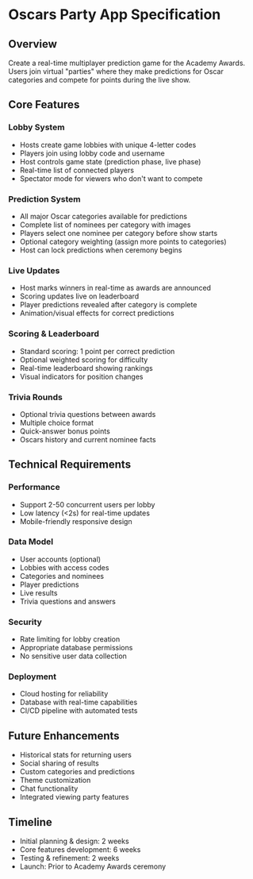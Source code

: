 # Oscars Party App Specification

## Overview

Create a real-time multiplayer prediction game for the Academy Awards. Users join virtual "parties" where they make predictions for Oscar categories and compete for points during the live show.

## Core Features

### Lobby System
- Hosts create game lobbies with unique 4-letter codes
- Players join using lobby code and username
- Host controls game state (prediction phase, live phase)
- Real-time list of connected players
- Spectator mode for viewers who don't want to compete

### Prediction System
- All major Oscar categories available for predictions
- Complete list of nominees per category with images
- Players select one nominee per category before show starts
- Optional category weighting (assign more points to categories)
- Host can lock predictions when ceremony begins

### Live Updates
- Host marks winners in real-time as awards are announced
- Scoring updates live on leaderboard
- Player predictions revealed after category is complete
- Animation/visual effects for correct predictions

### Scoring & Leaderboard
- Standard scoring: 1 point per correct prediction
- Optional weighted scoring for difficulty
- Real-time leaderboard showing rankings
- Visual indicators for position changes

### Trivia Rounds
- Optional trivia questions between awards
- Multiple choice format
- Quick-answer bonus points
- Oscars history and current nominee facts

## Technical Requirements

### Performance
- Support 2-50 concurrent users per lobby
- Low latency (<2s) for real-time updates
- Mobile-friendly responsive design

### Data Model
- User accounts (optional)
- Lobbies with access codes
- Categories and nominees
- Player predictions
- Live results
- Trivia questions and answers

### Security
- Rate limiting for lobby creation
- Appropriate database permissions
- No sensitive user data collection

### Deployment
- Cloud hosting for reliability
- Database with real-time capabilities
- CI/CD pipeline with automated tests

## Future Enhancements
- Historical stats for returning users
- Social sharing of results
- Custom categories and predictions
- Theme customization
- Chat functionality
- Integrated viewing party features

## Timeline
- Initial planning & design: 2 weeks
- Core features development: 6 weeks
- Testing & refinement: 2 weeks
- Launch: Prior to Academy Awards ceremony